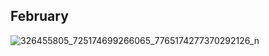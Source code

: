 ## February
![326455805_725174699266065_7765174277370292126_n](https://user-images.githubusercontent.com/12791515/218265361-45745aff-53ae-4a5c-ace1-f93943fd4516.jpg)
